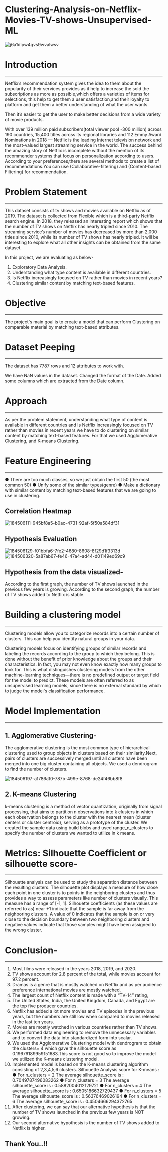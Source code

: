 # Clustering-Analysis-on-Netflix-Movies-TV-shows-Unsupervised-ML
 ![j6a1dipw4qvs9wvalwsv](https://user-images.githubusercontent.com/95495685/185733548-b474bf79-9936-4e1f-82f5-5392b4661ce5.jpeg)

# Introduction
------------------------------------
Netflix’s recommendation system gives the idea to them about the popularity of their services provides as it help to increase the sold the subscriptions as more as possible,which offers a varieties of items for selections, this help to get them a user satisfaction,and their loyalty to platform and get them a better understanding of what the user wants.

Then it’s easier to get the user to make better decisions from a wide variety of movie products.

With over 139 million paid subscribers(total viewer pool -300 million) across 190 countries, 15,400 titles across its regional libraries and 112 Emmy Award Nominations in 2018 — Netflix is the leading Internet television network and the most-valued largest streaming service in the world. The success behind the amazing story of Netflix is incomplete without the mention of its recommender systems that focus on personalization according to users. According to your preferences,there are several methods to create a list of recommendations.You can use (Collaborative-filtering) and (Content-based Filtering) for recommendation.

# Problem Statement
------------------------------
This dataset consists of tv shows and movies available on Netflix as of 2019. The dataset is collected from Flexible which is a third-party Netflix search engine. In 2018, they released an interesting report which shows that the number of TV shows on Netflix has nearly tripled since 2010. The streaming service’s number of movies has decreased by more than 2,000 titles since 2010, while its number of TV shows has nearly tripled. It will be interesting to explore what all other insights can be obtained from the same dataset.

In this project, we are evaluating as below-

1. Exploratory Data Analysis.
2. Understanding what type content is available in different countries.
3. Is Netflix increasingly focused on TV rather than movies in recent years?
4. Clustering similar content by matching text-based features.

# Objective
--------------------------
The project's main goal is to create a model that can perform Clustering on comparable material by matching text-based attributes.

# Dataset Peeping
---------------------------
The dataset has 7787 rows and 12 attributes to work with.

We have NaN values in the dataset.
Changed the format of the Date.
Added some columns which are extracted from the Date column.

# Approach
-------------------------
As per the problem statement, understanding what type of content is available in different countries and Is Netflix increasingly focused on TV rather than movies in recent years we have to do clustering on similar content by matching text-based features. For that we used Agglomerative Clustering, and K-means Clustering.

# Feature Engineering
--------------------------
● There are too much classes, so we just obtain the first 50 (the most common 50) ● Unify some of the similar types(genre) ● Make a dictionary with similar content by matching text-based features that we are going to use in clustering.

## Correlation Heatmap

![184506111-945bf8a5-b0ac-4731-92af-5f50a584df31](https://user-images.githubusercontent.com/95495685/185733672-2a3e460b-f2e0-485d-b3bb-17ae65217cb1.png)

## Hypothesis Evaluation

![184506129-f01bbfa6-7fe2-4680-8608-8f29d1f3313d](https://user-images.githubusercontent.com/95495685/185733643-9f2cbc2d-ee22-4797-add5-8701cbb73a79.png)
![184506320-5a87ab67-fe46-47a4-ad44-d01149ed69c9](https://user-images.githubusercontent.com/95495685/185733655-aa495a52-3aa2-465c-89e6-d94d92495d5f.png)

## Hypothesis from the data visualized-

According to the first graph, the number of TV shows launched in the previous few years is growing.
According to the second graph, the number of TV shows added to Netflix is stable.

# Building a clustering model
------------------------------
Clustering models allow you to categorize records into a certain number of clusters. This can help you identify natural groups in your data.

Clustering models focus on identifying groups of similar records and labeling the records according to the group to which they belong. This is done without the benefit of prior knowledge about the groups and their characteristics. In fact, you may not even know exactly how many groups to look for. This is what distinguishes clustering models from the other machine-learning techniques—there is no predefined output or target field for the model to predict. These models are often referred to as unsupervised learning models, since there is no external standard by which to judge the model's classification performance.

# Model Implementation
-------------------------------
## 1. Agglomerative Clustering-
The agglomerative clustering is the most common type of hierarchical clustering used to group objects in clusters based on their similarity.Next, pairs of clusters are successively merged until all clusters have been merged into one big cluster containing all objects. We used a dendrogram to find the number of clusters.

![184506197-a1786a10-787b-499e-8768-de24f46bb8f8](https://user-images.githubusercontent.com/95495685/185733596-926cdc3c-9185-4399-b6c8-ef2b2552d7da.png)
## 2. K-means Clustering
k-means clustering is a method of vector quantization, originally from signal processing, that aims to partition n observations into k clusters in which each observation belongs to the cluster with the nearest mean (cluster centers or cluster centroid), serving as a prototype of the cluster. We created the sample data using build blobs and used range_n_clusters to specify the number of clusters we wanted to utilize in k means.

# Metrics: Silhouette Coefficient or silhouette score-
---------------------------------
Silhouette analysis can be used to study the separation distance between the resulting clusters. The silhouette plot displays a measure of how close each point in one cluster is to points in the neighboring clusters and thus provides a way to assess parameters like number of clusters visually. This measure has a range of [-1, 1]. Silhouette coefficients (as these values are referred to as) near +1 indicate that the sample is far away from the neighboring clusters. A value of 0 indicates that the sample is on or very close to the decision boundary between two neighboring clusters and negative values indicate that those samples might have been assigned to the wrong cluster.

# Conclusion-
-----------------------------
1. Most films were released in the years 2018, 2019, and 2020.
2. TV shows account for 2.8 percent of the total, while movies account for 97.2 percent.
3. Dramas is a genre that is mostly watched on Netflix and as per audience preference international movies are mostly watched.
4. The largest count of Netflix content is made with a “TV-14” rating,
5. The United States, India, the United Kingdom, Canada, and Egypt are the top five producer countries.
6. Netflix has added a lot more movies and TV episodes in the previous years, but the numbers are still low when compared to movies released in the last ten years.
7. Movies are mostly watched in various countries rather than TV shows.
8. We performed data engineering to remove the unnecessary variables and to convert the data into standardized form into scalar.
9. We used the Agglomerative Clustering model with dendrogram to obtain the clusters= 4 which gave the silhouette score as 0.19676189959151683.This score is not good so to improve the model we utilized the K-means clustering model.
10. Implemented model is based on the K-means clustering algorithm consisting of 2,3,4,5,6 clusters. 
Silhouette Analysis score for K-means :    
● For n_clusters = 2 The average silhouette_score is : 0.7049787496083262 
● For n_clusters = 3 The average silhouette_score is : 0.5882004012129721 
● For n_clusters = 4 The average silhouette_score is : 0.6505186632729437 
● For n_clusters = 5 The average silhouette_score is : 0.56376469026194 
● For n_clusters = 6 The average silhouette_score is : 0.4504666294372765
11. After clustering, we can say that our alternative hypothesis is that the number of TV shows launched in the previous few years is NOT growing.
12. Our second alternative hypothesis is the number of TV shows added to Netflix is higher.

## Thank You..!!
